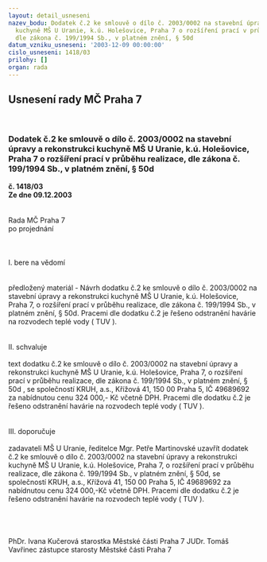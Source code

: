 ```yaml
---
layout: detail_usneseni
nazev_bodu: Dodatek č.2 ke smlouvě o dílo č. 2003/0002 na stavební úpravy a rekonstrukci
  kuchyně MŠ U Uranie, k.ú. Holešovice, Praha 7 o rozšíření prací v průběhu realizace,
  dle zákona č. 199/1994 Sb., v platném znění, § 50d
datum_vzniku_usneseni: '2003-12-09 00:00:00'
cislo_usneseni: 1418/03
prilohy: []
organ: rada
---
```

<div id="ucUsn_pList" class="usn">
	<span><h2>Usnesení rady MČ Praha 7 </h2>
<br></span><div class="standBody">
<span><h3>Dodatek č.2 ke smlouvě o dílo č. 2003/0002 na stavební úpravy a rekonstrukci kuchyně MŠ U Uranie, k.ú. Holešovice, Praha 7 o rozšíření prací v průběhu realizace, dle zákona č. 199/1994 Sb., v platném znění, § 50d</h3></span><div class="center">
		<strong>č. 1418/03</strong><br>
	</div>
<div class="center">
		<strong>Ze dne 09.12.2003</strong><br><br>
	</div>
<br>Rada MČ Praha 7<br>po projednání<br><br><br><br>I.	bere na vědomí<br><br> <br>předložený materiál - Návrh dodatku č.2 ke smlouvě o dílo č. 2003/0002 na stavební úpravy a rekonstrukci kuchyně MŠ U Uranie, k.ú. Holešovice, Praha 7, o rozšíření prací v průběhu realizace, dle zákona č. 199/1994 Sb., v platném znění, § 50d. Pracemi dle dodatku č.2 je řešeno odstranění havárie na rozvodech teplé vody ( TUV ).  <br><br><br>II.	schvaluje <br><br>text dodatku č.2 ke smlouvě o dílo č. 2003/0002 na stavební úpravy a rekonstrukci kuchyně MŠ U Uranie, k.ú. Holešovice, Praha 7, o rozšíření prací v průběhu realizace, dle zákona č. 199/1994 Sb., v platném znění, § 50d , se společností KRUH, a.s., Křížová 41, 150 00 Praha 5, IČ 49689692 za nabídnutou cenu 324 000,- Kč včetně DPH. Pracemi dle dodatku č.2 je řešeno odstranění havárie na rozvodech teplé vody ( TUV ).  <br><br><br>III.	doporučuje<br><br>zadavateli MŠ U Uranie, ředitelce Mgr. Petře Martinovské uzavřít dodatek č.2 ke smlouvě o dílo č. 2003/0002 na stavební úpravy a rekonstrukci kuchyně MŠ U Uranie, k.ú. Holešovice, Praha 7, o rozšíření prací v průběhu realizace, dle zákona č. 199/1994 Sb., v platném znění, § 50d,  se společností KRUH, a.s., Křížová 41, 150 00 Praha 5, IČ 49689692 za nabídnutou cenu 324 000,-Kč včetně DPH. Pracemi dle dodatku č.2 je řešeno odstranění havárie na rozvodech teplé vody ( TUV ).  <br><br><br> <br>	<br>PhDr. Ivana Kučerová starostka Městské části Praha 7	 JUDr. Tomáš Vavřinec zástupce starosty Městské části Praha 7<br>	<br><br>
</div>
</div>